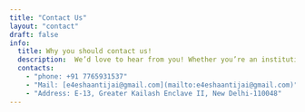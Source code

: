 ```yaml
---
title: "Contact Us"
layout: "contact"
draft: false
info: 
  title: Why you should contact us!
  description:  We’d love to hear from you! Whether you’re an institution looking to get listed or a user with questions, contact our support team at 
  contacts: 
    - "phone: +91 7765931537"
    - "Mail: [e4eshaantijai@gmail.com](mailto:e4eshaantijai@gmail.com)"
    - "Address: E-13, Greater Kailash Enclave II, New Delhi-110048"
---
```

